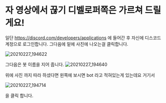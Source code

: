# 자 영상에서 끊기 디벨로퍼쪽은 가르쳐 드릴게요!

일단 https://discord.com/developers/applications 에 들어간 후 자신에 디스코드 계정으로 로그인합니다. 그다음에 밑에 사진에 나오는걸 클릭합니다.

![20210227_194622](https://user-images.githubusercontent.com/66472285/109385106-c11b8a80-7934-11eb-8056-038882ff3d24.png)

그다음은  봇 이름을 지어 줍니다.
![20210227_194640](https://user-images.githubusercontent.com/66472285/109385136-f1632900-7934-11eb-9a03-04c200a70223.png) 


위에 사진 까지 따라 하셨다면 왼쪽에 보시면 bot 라고 적혀있는게 있는데요 거기서 


![20210227_194714](https://user-images.githubusercontent.com/66472285/109385152-0d66ca80-7935-11eb-9cbe-e1157c1648b6.png)

을 클릭 합니다.
